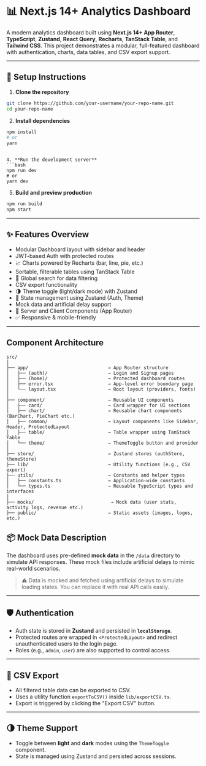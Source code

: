 # 📊 Next.js 14+ Analytics Dashboard

A modern analytics dashboard built using **Next.js 14+ App Router**, **TypeScript**, **Zustand**, **React Query**, **Recharts**, **TanStack Table**, and **Tailwind CSS**. This project demonstrates a modular, full-featured dashboard with authentication, charts, data tables, and CSV export support.

---

## 🚀 Setup Instructions

1. **Clone the repository**
```bash
git clone https://github.com/your-username/your-repo-name.git
cd your-repo-name
```

2. **Install dependencies**
```bash
npm install
# or
yarn
```

```

4. **Run the development server**
```bash
npm run dev
# or
yarn dev
```

5. **Build and preview production**
```bash
npm run build
npm start
```

---

## ✨ Features Overview

-  Modular Dashboard layout with sidebar and header
-  JWT-based Auth with protected routes
- 📈 Charts powered by Recharts (bar, line, pie, etc.)
- Sortable, filterable tables using TanStack Table
- 🔎 Global search for data filtering
-  CSV export functionality
- 🌗 Theme toggle (light/dark mode) with Zustand
- 🧠 State management using Zustand (Auth, Theme)
-  Mock data and artificial delay support
- 🔁 Server and Client Components (App Router)
- ✅ Responsive & mobile-friendly

---

##  Component Architecture

```
src/
│
├── app/                             → App Router structure
│   ├── (auth)/                      → Login and Signup pages
│   ├── (home)/                      → Protected dashboard routes
│   ├── error.tsx                    → App-level error boundary page
│   └── layout.tsx                   → Root layout (providers, fonts)
│
├── component/                       → Reusable UI components
│   ├── card/                        → Card wrapper for UI sections
│   ├── chart/                       → Reusable chart components (BarChart, PieChart etc.)
│   ├── common/                      → Layout components like Sidebar, Header, ProtectedLayout
│   ├── table/                       → Table wrapper using TanStack Table
│   └── theme/                       → ThemeToggle button and provider
│
├── store/                           → Zustand stores (authStore, themeStore)
├── lib/                             → Utility functions (e.g., CSV export)
├── utils/                           → Constants and helper types
│   ├── constants.ts                 → Application-wide constants
│   └── types.ts                     → Reusable TypeScript types and interfaces
│
├── mocks/                            → Mock data (user stats, activity logs, revenue etc.)
├── public/                          → Static assets (images, logos, etc.)

```

## 📦 Mock Data Description

The dashboard uses pre-defined **mock data** in the `/data` directory to simulate API responses. These mock files include artificial delays to mimic real-world scenarios.


> ⚠️ Data is mocked and fetched using artificial delays to simulate loading states. You can replace it with real API calls easily.

---

## 🛡️ Authentication

- Auth state is stored in **Zustand** and persisted in **`localStorage`**.
- Protected routes are wrapped in `<ProtectedLayout>` and redirect unauthenticated users to the login page.
- Roles (e.g., `admin`, `user`) are also supported to control access.

---

## 📁 CSV Export

- All filtered table data can be exported to CSV.
- Uses a utility function `exportToCSV()` inside `lib/exportCSV.ts`.
- Export is triggered by clicking the "Export CSV" button.

---

## 🌗 Theme Support

- Toggle between **light** and **dark** modes using the `ThemeToggle` component.
- State is managed using Zustand and persisted across sessions.